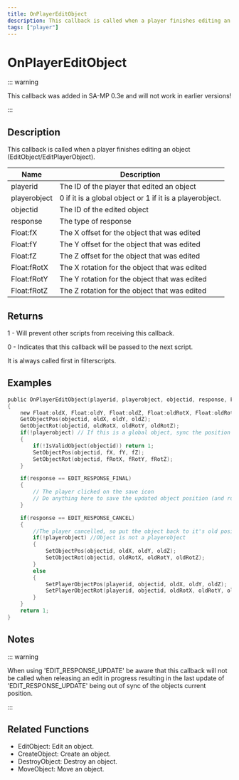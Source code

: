 ```yaml
---
title: OnPlayerEditObject
description: This callback is called when a player finishes editing an object (EditObject/EditPlayerObject).
tags: ["player"]
---
```


# OnPlayerEditObject

<TagLinks />

::: warning

This callback was added in SA-MP 0.3e and will not work in earlier versions!

:::

## Description

This callback is called when a player finishes editing an object (EditObject/EditPlayerObject).

| Name         | Description                                              |
| ------------ | -------------------------------------------------------- |
| playerid     | The ID of the player that edited an object               |
| playerobject | 0 if it is a global object or 1 if it is a playerobject. |
| objectid     | The ID of the edited object                              |
| response     | The type of response                                     |
| Float:fX     | The X offset for the object that was edited              |
| Float:fY     | The Y offset for the object that was edited              |
| Float:fZ     | The Z offset for the object that was edited              |
| Float:fRotX  | The X rotation for the object that was edited            |
| Float:fRotY  | The Y rotation for the object that was edited            |
| Float:fRotZ  | The Z rotation for the object that was edited            |

## Returns

1 - Will prevent other scripts from receiving this callback.

0 - Indicates that this callback will be passed to the next script.

It is always called first in filterscripts.

## Examples

```c
public OnPlayerEditObject(playerid, playerobject, objectid, response, Float:fX, Float:fY, Float:fZ, Float:fRotX, Float:fRotY, Float:fRotZ)
{
	new Float:oldX, Float:oldY, Float:oldZ, Float:oldRotX, Float:oldRotY, Float:oldRotZ;
	GetObjectPos(objectid, oldX, oldY, oldZ);
	GetObjectRot(objectid, oldRotX, oldRotY, oldRotZ);
	if(!playerobject) // If this is a global object, sync the position for other players
	{
	    if(!IsValidObject(objectid)) return 1;
	    SetObjectPos(objectid, fX, fY, fZ);
	    SetObjectRot(objectid, fRotX, fRotY, fRotZ);
	}

	if(response == EDIT_RESPONSE_FINAL)
	{
		// The player clicked on the save icon
		// Do anything here to save the updated object position (and rotation)
	}

	if(response == EDIT_RESPONSE_CANCEL)
	{
		//The player cancelled, so put the object back to it's old position
		if(!playerobject) //Object is not a playerobject
		{
			SetObjectPos(objectid, oldX, oldY, oldZ);
			SetObjectRot(objectid, oldRotX, oldRotY, oldRotZ);
		}
		else
		{
			SetPlayerObjectPos(playerid, objectid, oldX, oldY, oldZ);
			SetPlayerObjectRot(playerid, objectid, oldRotX, oldRotY, oldRotZ);
		}
	}
	return 1;
}
```

## Notes

::: warning

When using 'EDIT_RESPONSE_UPDATE' be aware that this callback will not be called when releasing an edit in progress resulting in the last update of 'EDIT_RESPONSE_UPDATE' being out of sync of the objects current position.

:::

## Related Functions

- EditObject: Edit an object.
- CreateObject: Create an object.
- DestroyObject: Destroy an object.
- MoveObject: Move an object.
